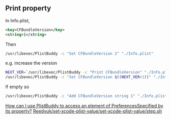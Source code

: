 ## Print property

In Info.plist,

```xml
<key>CFBundleVersion</key>
<string>1</string>
```

Then

```sh
/usr/libexec/PlistBuddy -c "Set CFBundleVersion 2" "./Info.plist"
```

e.g. increase the version

```sh
NEXT_VER=`/usr/libexec/PlistBuddy -c "Print CFBundleVersion" "./Info.plist"`
/usr/libexec/PlistBuddy -c "Set CFBundleVersion $((NEXT_VER+1))" "./Info.plist"
```

If empty so

```sh
/usr/libexec/PlistBuddy -c "Add CFBundleVersion string 1" "./Info.plist"
```

[How can I use PlistBuddy to access an element of PreferencesSpecified by its property?](https://stackoverflow.com/questions/13970218/how-can-i-use-plistbuddy-to-access-an-element-of-preferencesspecified-by-its-pro)
[Reedyuk/set-xcode-plist-value/set-xcode-plist-value/step.sh](https://github.com/Reedyuk/set-xcode-plist-value/blob/master/step.sh#L53)
